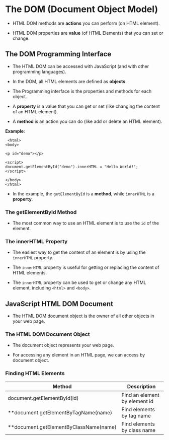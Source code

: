 # The DOM (Document Object Model)

- HTML DOM methods are **actions** you can perform (on HTML element).

- HTML DOM properties are **value** (of HTML Elements) that you can set or change.

## The DOM Programming Interface

- The HTML DOM can be accessed with JavaScript (and with other programming languages).

- In the DOM, all HTML elements are defined as **objects**.

- The Programming interface is the properties and methods for each object.

- A **property** is a value that you can get or set (like changing the content of an HTML element).

- A **method** is an action you can do (like add or delete an HTML element).

**Example**:

```
 <html>
<body>

<p id="demo"></p>

<script>
document.getElementById("demo").innerHTML = "Hello World!";
</script>

</body>
</html>
```

- In the example, the `getElementById` is a **method**, while `innerHTML` is a **property**.

### The getElementById Method

- The most common way to use an HTML element is to use the `id` of the element.

### The innerHTML Property

- The easiest way to get the content of an element is by using the `innerHTML` property.

- The `innerHTML` property is useful for getting or replacing the content of HTML elements.

- The `innerHTML` property can be used to get or change any HTML element, including `<html>` and `<body>`.

## JavaScript HTML DOM Document

- The HTML DOM document object is the owner of all other objects in your web page.

### The HTML DOM Document Object

- The document object represents your web page.

- For accessing any element in an HTML page, we can access by document object.

### Finding HTML Elements

| **Method** | **Description** |
|------------|-----------------|
| document.getElementById(id) | Find an element by element id |
| **document.getElementByTagName(name) | Find elements by tag name |
| **document.getElementByClassName(name) | Find elements by class name |
